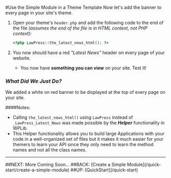 #Use the Simple Module in a Theme Template 
Now let's add the banner to every page in your site's theme.

1. Open your theme's `header.php` and add the following code to the end of the file _(assumes the end of the file is in HTML context, not PHP context):_
    
    ```php
	<?php LawPress::the_latest_news_html(); ?>
	```
	
1. You now should have a red _"Latest News"_ header on every page of your website.
	- You now have **something you can view** on your site. Test it!

### _What Did We Just Do?_
We added a white on red banner to be displayed at the top of every page on your site.

####Notes:
- Calling `the_latest_news_html()` using `LawPress` instead of `_LawPress_Latest_News` was made possible by the _**Helper**_ functionality in WPLib. 
- This Helper functionality allows you to build large Applications with your code in a well-organized set of files but it makes it much easier for your themers to learn your API since they only need to learn the method names and not all the class names.


<hr>
##NEXT: More Coming Soon...
##BACK: [Create a Simple Module](/quick-start/create-a-simple-module) 
##UP: [QuickStart](/quick-start) 
